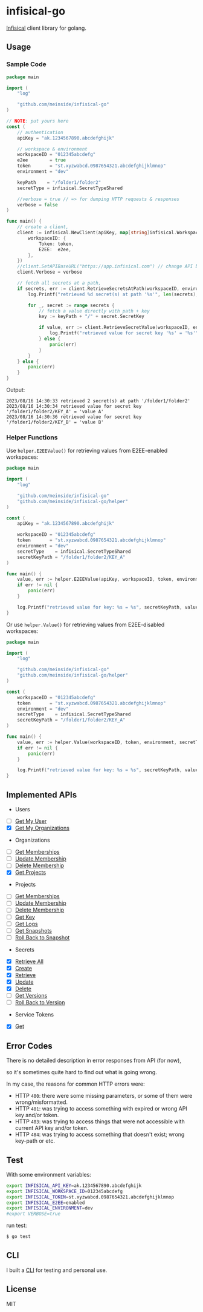# infisical-go

[Infisical](https://infisical.com/) client library for golang.

## Usage

### Sample Code

```go
package main

import (
	"log"

	"github.com/meinside/infisical-go"
)

// NOTE: put yours here
const (
	// authentication
	apiKey = "ak.1234567890.abcdefghijk"

	// workspace & environment
	workspaceID = "012345abcdefg"
	e2ee        = true
	token       = "st.xyzwabcd.0987654321.abcdefghijklmnop"
	environment = "dev"

	keyPath    = "/folder1/folder2"
	secretType = infisical.SecretTypeShared

	//verbose = true // => for dumping HTTP requests & responses
	verbose = false
)

func main() {
	// create a client,
	client := infisical.NewClient(apiKey, map[string]infisical.WorkspaceToken{
		workspaceID: {
			Token: token,
			E2EE:  e2ee,
		},
	})
	//client.SetAPIBaseURL("https://app.infisical.com") // change API base URL (eg. for self-hosted infisical servers)
	client.Verbose = verbose

	// fetch all secrets at a path,
	if secrets, err := client.RetrieveSecretsAtPath(workspaceID, environment, keyPath); err == nil {
		log.Printf("retrieved %d secret(s) at path '%s'", len(secrets), keyPath)

		for _, secret := range secrets {
			// fetch a value directly with path + key
			key := keyPath + "/" + secret.SecretKey

			if value, err := client.RetrieveSecretValue(workspaceID, environment, secret.Type, key); err == nil {
				log.Printf("retrieved value for secret key '%s' = '%s'", key, value)
			} else {
				panic(err)
			}
		}
	} else {
		panic(err)
	}
}
```

Output:

```
2023/08/16 14:30:33 retrieved 2 secret(s) at path '/folder1/folder2'
2023/08/16 14:30:34 retrieved value for secret key '/folder1/folder2/KEY_A' = 'value A'
2023/08/16 14:30:36 retrieved value for secret key '/folder1/folder2/KEY_B' = 'value B'
```

### Helper Functions

Use `helper.E2EEValue()` for retrieving values from E2EE-enabled workspaces:

```go
package main

import (
	"log"

	"github.com/meinside/infisical-go"
	"github.com/meinside/infisical-go/helper"
)

const (
	apiKey = "ak.1234567890.abcdefghijk"

	workspaceID = "012345abcdefg"
	token       = "st.xyzwabcd.0987654321.abcdefghijklmnop"
	environment = "dev"
	secretType    = infisical.SecretTypeShared
	secretKeyPath = "/folder1/folder2/KEY_A"
)

func main() {
	value, err := helper.E2EEValue(apiKey, workspaceID, token, environment, secretType, secretKeyPath)
	if err != nil {
		panic(err)
	}

	log.Printf("retrieved value for key: %s = %s", secretKeyPath, value)
}
```

Or use `helper.Value()` for retrieving values from E2EE-disabled workspaces:

```go
package main

import (
	"log"

	"github.com/meinside/infisical-go"
	"github.com/meinside/infisical-go/helper"
)

const (
	workspaceID = "012345abcdefg"
	token       = "st.xyzwabcd.0987654321.abcdefghijklmnop"
	environment = "dev"
	secretType    = infisical.SecretTypeShared
	secretKeyPath = "/folder1/folder2/KEY_A"
)

func main() {
	value, err := helper.Value(workspaceID, token, environment, secretType, secretKeyPath)
	if err != nil {
		panic(err)
	}

	log.Printf("retrieved value for key: %s = %s", secretKeyPath, value)
}
```

## Implemented APIs

* Users
- [ ] [Get My User](https://infisical.com/docs/api-reference/endpoints/users/me)
- [X] [Get My Organizations](https://infisical.com/docs/api-reference/endpoints/users/my-organizations)

* Organizations
- [ ] [Get Memberships](https://infisical.com/docs/api-reference/endpoints/organizations/memberships)
- [ ] [Update Membership](https://infisical.com/docs/api-reference/endpoints/organizations/update-membership)
- [ ] [Delete Membership](https://infisical.com/docs/api-reference/endpoints/organizations/delete-membership)
- [X] [Get Projects](https://infisical.com/docs/api-reference/endpoints/organizations/workspaces)

* Projects
- [ ] [Get Memberships](https://infisical.com/docs/api-reference/endpoints/workspaces/memberships)
- [ ] [Update Membership](https://infisical.com/docs/api-reference/endpoints/workspaces/update-membership)
- [ ] [Delete Membership](https://infisical.com/docs/api-reference/endpoints/workspaces/delete-membership)
- [ ] [Get Key](https://infisical.com/docs/api-reference/endpoints/workspaces/workspace-key)
- [ ] [Get Logs](https://infisical.com/docs/api-reference/endpoints/workspaces/logs)
- [ ] [Get Snapshots](https://infisical.com/docs/api-reference/endpoints/workspaces/secret-snapshots)
- [ ] [Roll Back to Snapshot](https://infisical.com/docs/api-reference/endpoints/workspaces/rollback-snapshot)

* Secrets
- [X] [Retrieve All](https://infisical.com/docs/api-reference/endpoints/secrets/read)
- [X] [Create](https://infisical.com/docs/api-reference/endpoints/secrets/create)
- [X] [Retrieve](https://infisical.com/docs/api-reference/endpoints/secrets/read-one)
- [X] [Update](https://infisical.com/docs/api-reference/endpoints/secrets/update)
- [X] [Delete](https://infisical.com/docs/api-reference/endpoints/secrets/delete)
- [ ] [Get Versions](https://infisical.com/docs/api-reference/endpoints/secrets/versions)
- [ ] [Roll Back to Version](https://infisical.com/docs/api-reference/endpoints/secrets/rollback-version)

* Service Tokens
- [X] [Get](https://infisical.com/docs/api-reference/endpoints/service-tokens/get)

## Error Codes

There is no detailed description in error responses from API (for now),

so it's sometimes quite hard to find out what is going wrong.

In my case, the reasons for common HTTP errors were:

* HTTP `400`: there were some missing parameters, or some of them were wrong/misformatted.
* HTTP `401`: was trying to access something with expired or wrong API key and/or token.
* HTTP `403`: was trying to access things that were not accessible with current API key and/or token.
* HTTP `404`: was trying to access something that doesn't exist; wrong key-path or etc.

## Test

With some environment variables:

```bash
export INFISICAL_API_KEY=ak.1234567890.abcdefghijk
export INFISICAL_WORKSPACE_ID=012345abcdefg
export INFISICAL_TOKEN=st.xyzwabcd.0987654321.abcdefghijklmnop
export INFISICAL_E2EE=enabled
export INFISICAL_ENVIRONMENT=dev
#export VERBOSE=true
```

run test:

```bash
$ go test
```

## CLI

I built a [CLI](https://github.com/meinside/infisical-go/tree/master/cmd/infisicli) for testing and personal use.

## License

MIT


